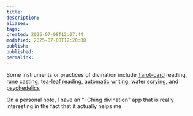 ```yaml
---
title: 
description: 
aliases: 
tags: 
created: 2025-07-08T12:07:44
modified: 2025-07-08T12:20:08
publish: 
published: 
permalink: 
---
```




Some instruments or practices of divination include [Tarot-card](https://en.wikipedia.org/wiki/Tarot_card_reading "Tarot card reading") reading, [rune casting](https://en.wikipedia.org/wiki/Runic_magic "Runic magic"), [tea-leaf reading](https://en.wikipedia.org/wiki/Tasseography "Tasseography"), [automatic writing](https://en.wikipedia.org/wiki/Automatic_writing "Automatic writing"), water [scrying](https://en.wikipedia.org/wiki/Scrying "Scrying"), and [psychedelics](https://en.wikipedia.org/wiki/Psychedelics "Psychedelics")






On a personal note, I have an "I Ching divination" app that is really interesting in the fact that it actually helps me 
